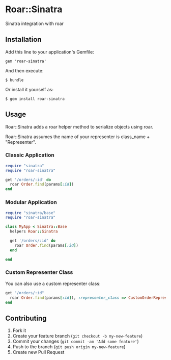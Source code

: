 # Roar::Sinatra

Sinatra integration with roar

## Installation

Add this line to your application's Gemfile:

    gem 'roar-sinatra'

And then execute:

    $ bundle

Or install it yourself as:

    $ gem install roar-sinatra

## Usage

Roar::Sinatra adds a roar helper method to serialize objects using roar.

Roar::Sinatra assumes the name of your representer is class_name + "Representer".

### Classic Application

```ruby
require "sinatra"
require "roar-sinatra"

get '/orders/:id' do
  roar Order.find(params[:id])
end
```

### Modular Application

```ruby
require "sinatra/base"
require "roar-sinatra"

class MyApp < Sinatra::Base
  helpers Roar::Sinatra

  get '/orders/:id' do
    roar Order.find(params[:id])
  end

end
```

### Custom Representer Class

You can also use a custom representer class:

```ruby
get "/orders/:id"
  roar Order.find(params[:id]), :representer_class => CustomOrderRepresenter
end
```

## Contributing

1. Fork it
2. Create your feature branch (`git checkout -b my-new-feature`)
3. Commit your changes (`git commit -am 'Add some feature'`)
4. Push to the branch (`git push origin my-new-feature`)
5. Create new Pull Request
